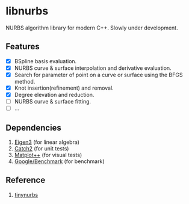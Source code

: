 # libnurbs

NURBS algorithm library for modern C++. Slowly under development.

## Features

- [x] BSpline basis evaluation.
- [x] NURBS curve & surface interpolation and derivative evaluation.
- [x] Search for parameter of point on a curve or surface using the BFGS method.
- [x] Knot insertion(refinement) and removal.
- [x] Degree elevation and reduction.
- [ ] NURBS curve & surface fitting.
- [ ] ...

## Dependencies

1. [Eigen3](https://gitlab.com/libeigen/eigen) (for linear algebra)
2. [Catch2](https://github.com/catchorg/Catch2) (for unit tests)
3. [Matplot++](https://github.com/alandefreitas/matplotplusplus) (for visual tests)
4. [Google/Benchmark](https://github.com/google/benchmark) (for benchmark)

## Reference

1. [tinynurbs](https://github.com/pradeep-pyro/tinynurbs)

